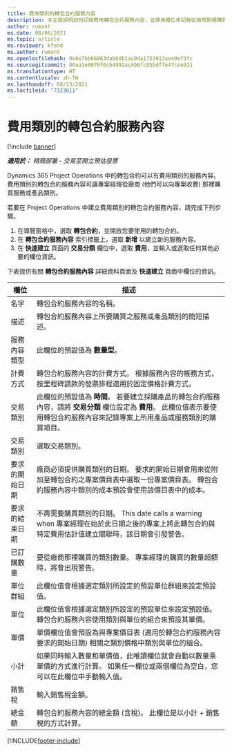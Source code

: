 ```yaml
---
title: 費用類別的轉包合約服務內容
description: 本主題說明如何記錄費用轉包合約服務內容，並使用欄位來記錄從廠商那裡購買的時間。
author: rumant
ms.date: 08/06/2021
ms.topic: article
ms.reviewer: kfend
ms.author: rumant
ms.openlocfilehash: 9e8e7bb66063dab6db1ac8da1753913aee0ef3fc
ms.sourcegitcommit: 80aa1e8070f0cb4992ac408fc05bdffe47cee931
ms.translationtype: HT
ms.contentlocale: zh-TW
ms.lasthandoff: 08/13/2021
ms.locfileid: "7323811"
---
```

#  <a name="subcontract-lines-for-expense-categories"></a>費用類別的轉包合約服務內容

[!include [banner](../../includes/dataverse-preview.md)]

_**適用於：** 精簡部署 - 交易至開立預估發票_

Dynamics 365 Project Operations 中的轉包合約可以有費用類別的服務內容。 費用類別的轉包合約服務內容可讓專案經理從廠商 (他們可以向專案收費) 那裡購買服務或產品類別。

若要在 Project Operations 中建立費用類別的轉包合約服務內容，請完成下列步驟。

1. 在導覽窗格中，選取 **轉包合約**，並開啟您要使用的轉包合約。
2. 在 **轉包合約服務內容** 索引標籤上，選取 **新增** 以建立新的服務內容。
3. 在 **快速建立** 頁面的 **交易分類** 欄位中，選取 **費用**，並輸入或選取任何其他必要的欄位資訊。

下表提供有關 **轉包合約服務內容** 詳細資料頁面及 **快速建立** 頁面中欄位的資訊。

| **欄位** |  **描述** |
| ----------| ---------------- |
| 名字 | 轉包合約服務內容的名稱。 |
| 描述 | 轉包合約服務內容上所要購買之服務或產品類別的簡短描述。 |
| 服務內容類型 | 此欄位的預設值為 **數量型**。  |
| 計費方式 | 轉包合約服務內容的計費方式。 根據服務內容的帳務方式，按里程碑請款的發票排程適用於固定價格計費方式。  |
| 交易類別 | 此欄位的預設值為 **時間**。 若要建立採購產品的轉包合約服務內容，請將 **交易分類** 欄位設定為 **費用**。 此欄位值表示要使用轉包合約服務內容來記錄專案上所用產品或服務類別的購買項目。 |
| 交易類別 | 選取交易類別。 |
| 要求的開始日期 | 廠商必須提供購買類別的日期。 要求的開始日期會用來從附加至轉包合約之專案價目表中選取一份專案價目表。 轉包合約服務內容中類別的成本預設會使用該價目表中的成本。 |
| 要求的結束日期 | 不再需要購買類別的日期。 This date calls a warning when 專案經理在始於此日期之後的專案上將此轉包合約與特定費用估計值建立關聯時，該日期會引發警告。 |
| 已訂購數量 | 要從廠商那裡購買的類別數量。 專案經理的購買的數量超額時，將會出現警告。  |
| 單位群組 | 此欄位值會根據選定類別所設定的預設單位群組來設定預設值。 |
| 單位 | 此欄位值會根據選定類別所設定的預設單位來設定預設值。 轉包合約服務內容使用類別與單位的組合來預設其單價。 |
| 單價 | 單價欄位值會預設為與專案價目表 (適用於轉包合約服務內容要求的開始日期) 相關之類別價格中類別與單位的組合。  |
| 小計 | 如果同時輸入數量和單價值，此唯讀欄位就會自動以數量乘單價的方式進行計算。 如果任一欄位或兩個欄位為空白，您可以在此欄位中手動輸入值。  |
| 銷售稅 | 輸入銷售稅金額。  |
| 總金額 | 轉包合約服務內容的總金額 (含稅)。 此欄位是以小計 + 銷售稅的方式計算。  |


[!INCLUDE[footer-include](../../includes/footer-banner.md)]
